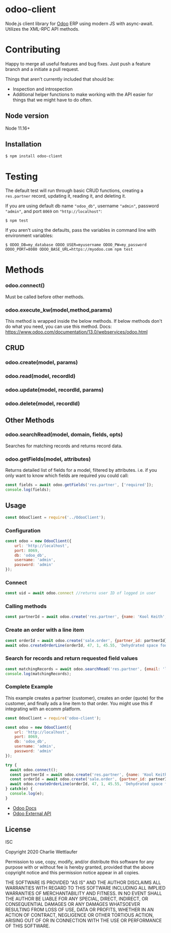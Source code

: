 # odoo-client

Node.js client library for [Odoo](https://www.odoo.com/) ERP using modern JS with async-await.
Utilizes the XML-RPC API methods.

# Contributing
Happy to merge all useful features and bug fixes. Just push a feature branch and a initiate a pull request.

Things that aren't currently included that should be:

- Inspection and introspection
- Additional helper functions to make working with the API easier for things that we might have to do often.

## Node version
Node 11.16+

## Installation

```sh
$ npm install odoo-client
```

# Testing
The default test will run through basic CRUD functions, creating a `res.partner` record, updating it, reading it, and deleting it.

If you are using default db name `"odoo_db"`, username `"admin"`, password `"admin"`, and port `8069` on `"http://localhost"`:
```shell script
$ npm test 
```
If you aren't using the defaults, pass the variables in command line with environment variables:
```shell script
$ ODOO_DB=my_database ODOO_USER=myusername ODOO_PW=my_password ODOO_PORT=8080 ODOO_BASE_URL=https://myodoo.com npm test 
```

# Methods

### odoo.connect()
Must be called before other methods.
### odoo.execute_kw(model,method,params)
This method is wrapped inside the below methods. If below methods don't do what you need, you can use this method. Docs: https://www.odoo.com/documentation/13.0/webservices/odoo.html
## CRUD
### odoo.create(model, params)
### odoo.read(model, recordId)
### odoo.update(model, recordId, params)
### odoo.delete(model, recordId)
## Other Methods
### odoo.searchRead(model, domain, fields, opts)
Searches for matching records and returns record data.
### odoo.getFields(model, attributes)
Returns detailed list of fields for a model, filtered by attributes. i.e. if you only want to know which fields are required you could call:
```js
const fields = await odoo.getFields('res.partner', ['required']);
console.log(fields);
```


## Usage

```js
const OdooClient = require('../OdooClient');
```

### Configuration

```js
const odoo = new OdooClient({
    url: 'http://localhost',
    port: 8069,
    db: 'odoo_db',
    username: 'admin',
    password: 'admin'
});
```

### Connect

```js
const uid = await odoo.connect //returns user ID of logged in user
```
### Calling methods

```js
const partnerId = await odoo.create('res.partner', {name: 'Kool Keith', email: 'lostinspace@example.com'});
```

### Create an order with a line item

```js
const orderId = await odoo.create('sale.order', {partner_id: partnerId});
await odoo.createOrderLine(orderId, 47, 1, 45.55, 'Dehydrated space food capsule');

```

### Search for records and return requested field values

```js
const matchingRecords = await odoo.searchRead('res.partner', {email: 'lostinspace@example.com'}, ['name, street, phone']);
console.log(matchingRecords);
```

### Complete Example
This example creates a partner (customer), creates an order (quote) for the customer, and finally ads a line item to that order. You might use this if integrating with an ecomm platform.

```js
const OdooClient = require('odoo-client');

const odoo = new OdooClient({
    url: 'http://localhost',
    port: 8069,
    db: 'odoo_db',
    username: 'admin',
    password: 'admin'
});

try {
  await odoo.connect();
  const partnerId = await odoo.create('res.partner', {name: 'Kool Keith', email: 'lostinspace@example.com'});
  const orderId = await odoo.create('sale.order', {partner_id: partnerId});
  await odoo.createOrderLine(orderId, 47, 1, 45.55, 'Dehydrated space food capsule.');
} catch(e) {
  console.log(e);
}
```


* [Odoo Docs](https://www.odoo.com/documentation/13.0)
* [Odoo External API](https://www.odoo.com/documentation/13.0/webservices/odoo.html)

## License

ISC

Copyright 2020 Charlie Wettlaufer

Permission to use, copy, modify, and/or distribute this software for any purpose with or without fee is hereby granted, provided that the above copyright notice and this permission notice appear in all copies.

THE SOFTWARE IS PROVIDED "AS IS" AND THE AUTHOR DISCLAIMS ALL WARRANTIES WITH REGARD TO THIS SOFTWARE INCLUDING ALL IMPLIED WARRANTIES OF MERCHANTABILITY AND FITNESS. IN NO EVENT SHALL THE AUTHOR BE LIABLE FOR ANY SPECIAL, DIRECT, INDIRECT, OR CONSEQUENTIAL DAMAGES OR ANY DAMAGES WHATSOEVER RESULTING FROM LOSS OF USE, DATA OR PROFITS, WHETHER IN AN ACTION OF CONTRACT, NEGLIGENCE OR OTHER TORTIOUS ACTION, ARISING OUT OF OR IN CONNECTION WITH THE USE OR PERFORMANCE OF THIS SOFTWARE.
